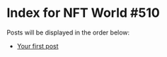 # Index for NFT World #510
Posts will be displayed in the order below:

- [Your first post](./001-first.md)

